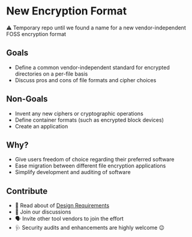 # New Encryption Format
:warning: Temporary repo until we found a name for a new vendor-independent FOSS encryption format

## Goals
* Define a common vendor-independent standard for encrypted directories on a per-file basis
* Discuss pros and cons of file formats and cipher choices

## Non-Goals
* Invent any new ciphers or cryptographic operations
* Define container formats (such as encrypted block devices)
* Create an application

## Why?
* Give users freedom of choice regarding their preferred software
* Ease migration between different file encryption applications
* Simplify development and auditing of software

## Contribute
* :memo: Read about of [Design Requirements](Requirements.md)
* :speech_balloon: Join our discussions
* :speaking_head: Invite other tool vendors to join the effort
* :stethoscope:	Security audits and enhancements are highly welcome :wink: